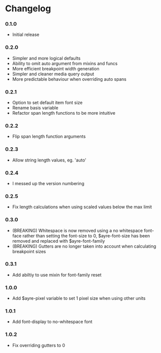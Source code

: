# Changelog

### 0.1.0

* Initial release

### 0.2.0

* Simpler and more logical defaults
* Ability to omit auto argument from mixins and funcs
* More efficient breakpoint width generation
* Simpler and cleaner media query output
* More predictable behaviour when overriding auto spans

### 0.2.1

* Option to set default item font size
* Rename basis variable
* Refactor span length functions to be more intuitive

### 0.2.2

* Flip span length function arguments

### 0.2.3

* Allow string length values, eg. 'auto'

### 0.2.4

* I messed up the version numbering

### 0.2.5

* Fix length calculations when using scaled values below the max limit

### 0.3.0

* (BREAKING) Whitespace is now removed using a no whitespace font-face rather than setting the font-size to 0, $ayre-font-size has been removed and replaced with $ayre-font-family
* (BREAKING) Gutters are no longer taken into account when calculating breakpoint sizes

### 0.3.1

* Add abiltiy to use mixin for font-family reset

### 1.0.0

* Add $ayre-pixel variable to set 1 pixel size when using other units

### 1.0.1

* Add font-display to no-whitespace font

### 1.0.2

* Fix overriding gutters to 0
